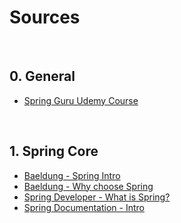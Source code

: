 # Sources
<!-- @Alphabetized -->

<br>

## 0. General
* [Spring Guru Udemy Course](https://www.udemy.com/course/spring-framework-5-beginner-to-guru/)

<br>

## 1. Spring Core
* [Baeldung - Spring Intro](https://www.baeldung.com/spring-tutorial)
* [Baeldung - Why choose Spring](https://www.baeldung.com/spring-why-to-choose)
* [Spring Developer - What is Spring?](https://www.youtube.com/watch?v=Spzug_SjJnM)
* [Spring Documentation - Intro](https://docs.spring.io/spring-framework/docs/3.2.x/spring-framework-reference/html/overview.html)
